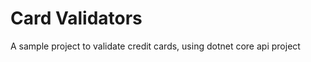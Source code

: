 Card Validators
===============

A sample project to validate credit cards, using dotnet core api project
